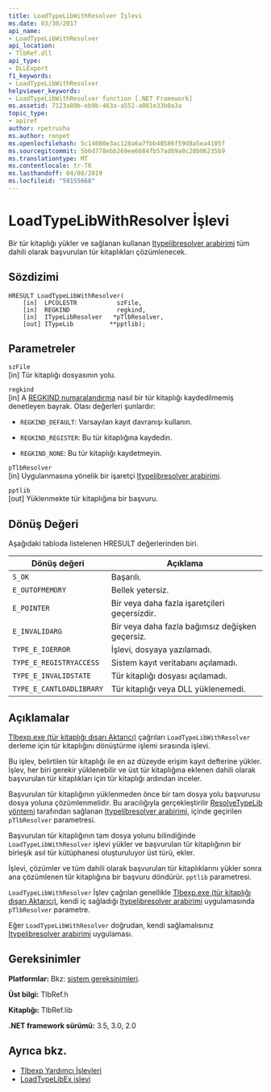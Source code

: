 ```yaml
---
title: LoadTypeLibWithResolver İşlevi
ms.date: 03/30/2017
api_name:
- LoadTypeLibWithResolver
api_location:
- TlbRef.dll
api_type:
- DLLExport
f1_keywords:
- LoadTypeLibWithResolver
helpviewer_keywords:
- LoadTypeLibWithResolver function [.NET Framework]
ms.assetid: 7123a89b-eb9b-463a-a552-a081e33b0a3a
topic_type:
- apiref
author: rpetrusha
ms.author: ronpet
ms.openlocfilehash: 5c14080e3ac128a6a7fbb48586f59d8a5ea4105f
ms.sourcegitcommit: 5b6d778ebb269ee6684fb57ad69a8c28b06235b9
ms.translationtype: MT
ms.contentlocale: tr-TR
ms.lasthandoff: 04/08/2019
ms.locfileid: "59155668"
---
```

# <a name="loadtypelibwithresolver-function"></a>LoadTypeLibWithResolver İşlevi
Bir tür kitaplığı yükler ve sağlanan kullanan [Itypelibresolver arabirimi](../../../../docs/framework/unmanaged-api/tlbexp/itypelibresolver-interface.md) tüm dahili olarak başvurulan tür kitaplıkları çözümlenecek.  
  
## <a name="syntax"></a>Sözdizimi  
  
```  
HRESULT LoadTypeLibWithResolver(  
    [in]  LPCOLESTR           szFile,  
    [in]  REGKIND             regkind,  
    [in]  ITypeLibResolver   *pTlbResolver,  
    [out] ITypeLib          **pptlib);  
```  
  
## <a name="parameters"></a>Parametreler  
 `szFile`  
 [in] Tür kitaplığı dosyasının yolu.  
  
 `regkind`  
 [in] A [REGKIND numaralandırma](https://docs.microsoft.com/previous-versions/windows/desktop/api/oleauto/ne-oleauto-tagregkind) nasıl bir tür kitaplığı kaydedilmemiş denetleyen bayrak. Olası değerleri şunlardır:  
  
-   `REGKIND_DEFAULT`: Varsayılan kayıt davranışı kullanın.  
  
-   `REGKIND_REGISTER`: Bu tür kitaplığına kaydedin.  
  
-   `REGKIND_NONE`: Bu tür kitaplığı kaydetmeyin.  
  
 `pTlbResolver`  
 [in] Uygulanmasına yönelik bir işaretçi [Itypelibresolver arabirimi](../../../../docs/framework/unmanaged-api/tlbexp/itypelibresolver-interface.md).  
  
 `pptlib`  
 [out] Yüklenmekte tür kitaplığına bir başvuru.  
  
## <a name="return-value"></a>Dönüş Değeri  
 Aşağıdaki tabloda listelenen HRESULT değerlerinden biri.  
  
|Dönüş değeri|Açıklama|  
|------------------|-------------|  
|`S_OK`|Başarılı.|  
|`E_OUTOFMEMORY`|Bellek yetersiz.|  
|`E_POINTER`|Bir veya daha fazla işaretçileri geçersizdir.|  
|`E_INVALIDARG`|Bir veya daha fazla bağımsız değişken geçersiz.|  
|`TYPE_E_IOERROR`|İşlevi, dosyaya yazılamadı.|  
|`TYPE_E_REGISTRYACCESS`|Sistem kayıt veritabanı açılamadı.|  
|`TYPE_E_INVALIDSTATE`|Tür kitaplığı dosyası açılamadı.|  
|`TYPE_E_CANTLOADLIBRARY`|Tür kitaplığı veya DLL yüklenemedi.|  
  
## <a name="remarks"></a>Açıklamalar  
 [Tlbexp.exe (tür kitaplığı dışarı Aktarıcı)](../../../../docs/framework/tools/tlbexp-exe-type-library-exporter.md) çağrıları `LoadTypeLibWithResolver` derleme için tür kitaplığını dönüştürme işlemi sırasında işlevi.  
  
 Bu işlev, belirtilen tür kitaplığı ile en az düzeyde erişim kayıt defterine yükler. İşlev, her biri gerekir yüklenebilir ve üst tür kitaplığına eklenen dahili olarak başvurulan tür kitaplıkları için tür kitaplığı ardından inceler.  
  
 Başvurulan tür kitaplığının yüklenmeden önce bir tam dosya yolu başvurusu dosya yoluna çözümlenmelidir. Bu aracılığıyla gerçekleştirilir [ResolveTypeLib yöntemi](../../../../docs/framework/unmanaged-api/tlbexp/resolvetypelib-method.md) tarafından sağlanan [Itypelibresolver arabirimi](../../../../docs/framework/unmanaged-api/tlbexp/itypelibresolver-interface.md), içinde geçirilen `pTlbResolver` parametresi.  
  
 Başvurulan tür kitaplığının tam dosya yolunu bilindiğinde `LoadTypeLibWithResolver` işlevi yükler ve başvurulan tür kitaplığının bir birleşik asıl tür kütüphanesi oluşturuluyor üst türü, ekler.  
  
 İşlevi, çözümler ve tüm dahili olarak başvurulan tür kitaplıklarını yükler sonra ana çözümlenen tür kitaplığına bir başvuru döndürür. `pptlib` parametresi.  
  
 `LoadTypeLibWithResolver` İşlev çağrılan genellikle [Tlbexp.exe (tür kitaplığı dışarı Aktarıcı)](../../../../docs/framework/tools/tlbexp-exe-type-library-exporter.md), kendi iç sağladığı [Itypelibresolver arabirimi](../../../../docs/framework/unmanaged-api/tlbexp/itypelibresolver-interface.md) uygulamasında `pTlbResolver` parametre.  
  
 Eğer `LoadTypeLibWithResolver` doğrudan, kendi sağlamalısınız [Itypelibresolver arabirimi](../../../../docs/framework/unmanaged-api/tlbexp/itypelibresolver-interface.md) uygulaması.  
  
## <a name="requirements"></a>Gereksinimler  
 **Platformlar:** Bkz: [sistem gereksinimleri](../../../../docs/framework/get-started/system-requirements.md).  
  
 **Üst bilgi:** TlbRef.h  
  
 **Kitaplığı:** TlbRef.lib  
  
 **.NET framework sürümü:** 3.5, 3.0, 2.0  
  
## <a name="see-also"></a>Ayrıca bkz.

- [Tlbexp Yardımcı İşlevleri](../../../../docs/framework/unmanaged-api/tlbexp/index.md)
- [LoadTypeLibEx işlevi](https://docs.microsoft.com/previous-versions/windows/desktop/api/oleauto/nf-oleauto-loadtypelibex)
